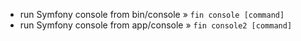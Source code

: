 * run Symfony console from bin/console » `fin console [command]`
* run Symfony console from app/console » `fin console2 [command]`
